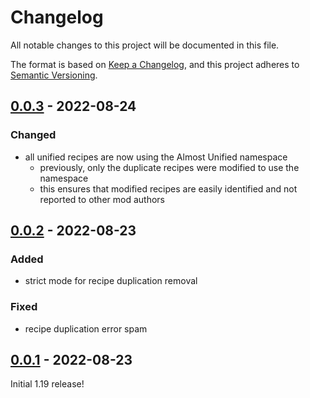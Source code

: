 # Changelog

All notable changes to this project will be documented in this file.

The format is based on [Keep a Changelog],
and this project adheres to [Semantic Versioning].

## [0.0.3] - 2022-08-24

### Changed
- all unified recipes are now using the Almost Unified namespace
    - previously, only the duplicate recipes were modified to use the namespace
    - this ensures that modified recipes are easily identified and not reported to other mod authors

## [0.0.2] - 2022-08-23

### Added
- strict mode for recipe duplication removal

### Fixed
- recipe duplication error spam

## [0.0.1] - 2022-08-23

Initial 1.19 release!

<!-- Links -->
[keep a changelog]: https://keepachangelog.com/en/1.0.0/
[semantic versioning]: https://semver.org/spec/v2.0.0.html

<!-- Versions -->
[0.0.3]: https://github.com/AlmostReliable/almostunified/releases/tag/v1.19-0.0.3-beta
[0.0.2]: https://github.com/AlmostReliable/almostunified/releases/tag/v1.19-0.0.2-beta
[0.0.1]: https://github.com/AlmostReliable/almostunified/releases/tag/v1.19-0.0.1-beta
